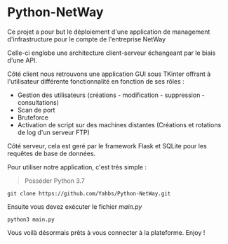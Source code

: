 # Python-NetWay

Ce projet a pour but le déploiement d'une application de management d'infrastructure pour le compte de l'entreprise NetWay

Celle-ci englobe une architecture client-serveur échangeant par le biais d'une API.

Côté client nous retrouvons une application GUI sous TKinter offrant à l'utilisateur différente fonctionnalité en fonction de ses rôles :
- Gestion des utilisateurs (créations - modification - suppression - consultations)
- Scan de port
- Bruteforce
- Activation de script sur des machines distantes (Créations et rotations de log d'un serveur FTP)

Côté serveur, cela est geré par le framework Flask et SQLite pour les requêtes de base de données.



Pour utiliser notre application, c'est très simple : 

>Posséder Python 3.7 

`git clone https://github.com/Yahbs/Python-NetWay.git`

Ensuite vous devez exécuter le fichier _main.py_

`python3 main.py`

Vous voilà désormais prêts à vous connecter à la plateforme. Enjoy !